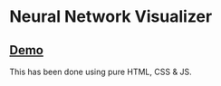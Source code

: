 # Neural Network Visualizer

## [Demo](https://aaronespasa.github.io/neural-network-visualizer/)

This has been done using pure HTML, CSS & JS.
